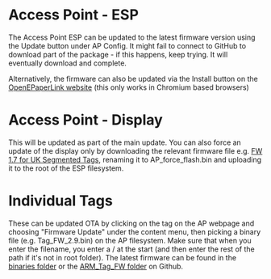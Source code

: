 # Access Point - ESP
The Access Point ESP can be updated to the latest firmware version using the Update button under AP Config. It might fail to connect to GitHub to download part of the package - if this happens, keep trying. It will eventually download and complete.

Alternatively, the firmware can also be updated via the Install button on the [OpenEPaperLink website](https://openepaperlink.de/) (this only works in Chromium based browsers)

# Access Point - Display
This will be updated as part of the main update. You can also force an update of the display only by downloading the relevant firmware file e.g. [FW 1.7 for UK Segmented Tags](https://github.com/jjwbruijn/OpenEPaperLink/releases/download/1.7-beta/AP_FW_Segmented_UK.bin), renaming it to AP_force_flash.bin and uploading it to the root of the ESP filesystem.

# Individual Tags
These can be updated OTA by clicking on the tag on the AP webpage and choosing "Firmware Update" under the content menu, then picking a binary file (e.g. Tag_FW_2.9.bin) on the AP filesystem. Make sure that when you enter the filename, you enter a / at the start (and then enter the rest of the path if it's not in root folder). The latest firmware can be found in the [binaries folder](https://github.com/jjwbruijn/OpenEPaperLink/tree/master/binaries) or the [ARM_Tag_FW folder](https://github.com/jjwbruijn/OpenEPaperLink/tree/master/ARM_Tag_FW) on Github.

